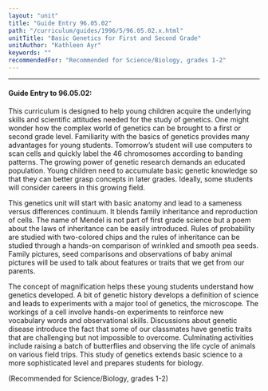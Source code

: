 ```yaml
---
layout: "unit"
title: "Guide Entry 96.05.02"
path: "/curriculum/guides/1996/5/96.05.02.x.html"
unitTitle: "Basic Genetics for First and Second Grade"
unitAuthor: "Kathleen Ayr"
keywords: ""
recommendedFor: "Recommended for Science/Biology, grades 1-2"
---
```

<body>
<hr/>
 <h4>
  Guide Entry to 96.05.02:
 </h4>
 This curriculum is designed to help young children acquire the underlying skills and scientific attitudes needed for the study of genetics. One might wonder how the complex world of genetics can be brought to a first or second grade level. Familiarity with the basics of genetics provides many advantages for young students. Tomorrow’s student will use computers to scan cells and quickly label the 46 chromosomes according to banding patterns. The growing power of genetic research demands an educated population. Young children need to accumulate basic genetic knowledge so that they can better grasp concepts in later grades. Ideally, some students will consider careers in this growing field.
 <p>
  This genetics unit will start with basic anatomy and lead to a sameness versus differences continuum. It blends family inheritance and reproduction of cells. The name of Mendel is not part of first grade science but a poem about the laws of inheritance can be easily introduced. Rules of probability are studied with two-colored chips and the rules of inheritance can be studied through a hands-on comparison of wrinkled and smooth pea seeds. Family pictures, seed comparisons and observations of baby animal pictures will be used to talk about features or traits that we get from our parents.
 </p>
 <p>
  The concept of magnification helps these young students understand how genetics developed. A bit of genetic history develops a definition of science and leads to experiments with a major tool of genetics, the microscope. The workings of a cell involve hands-on experiments to reinforce new vocabulary words and observational skills. Discussions about genetic disease introduce the fact that some of our classmates have genetic traits that are challenging but not impossible to overcome. Culminating activities include raising a batch of butterflies and observing the life cycle of animals on various field trips. This study of genetics extends basic science to a more sophisticated level and prepares students for biology.
 </p>
 <p>
  (Recommended for Science/Biology, grades 1-2)
 </p>

</body>